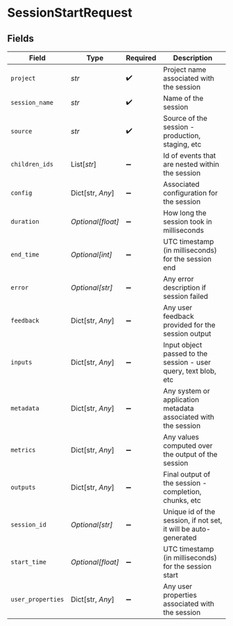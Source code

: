 # SessionStartRequest


## Fields

| Field                                                           | Type                                                            | Required                                                        | Description                                                     |
| --------------------------------------------------------------- | --------------------------------------------------------------- | --------------------------------------------------------------- | --------------------------------------------------------------- |
| `project`                                                       | *str*                                                           | :heavy_check_mark:                                              | Project name associated with the session                        |
| `session_name`                                                  | *str*                                                           | :heavy_check_mark:                                              | Name of the session                                             |
| `source`                                                        | *str*                                                           | :heavy_check_mark:                                              | Source of the session - production, staging, etc                |
| `children_ids`                                                  | List[*str*]                                                     | :heavy_minus_sign:                                              | Id of events that are nested within the session                 |
| `config`                                                        | Dict[str, *Any*]                                                | :heavy_minus_sign:                                              | Associated configuration for the session                        |
| `duration`                                                      | *Optional[float]*                                               | :heavy_minus_sign:                                              | How long the session took in milliseconds                       |
| `end_time`                                                      | *Optional[int]*                                                 | :heavy_minus_sign:                                              | UTC timestamp (in milliseconds) for the session end             |
| `error`                                                         | *Optional[str]*                                                 | :heavy_minus_sign:                                              | Any error description if session failed                         |
| `feedback`                                                      | Dict[str, *Any*]                                                | :heavy_minus_sign:                                              | Any user feedback provided for the session output               |
| `inputs`                                                        | Dict[str, *Any*]                                                | :heavy_minus_sign:                                              | Input object passed to the session - user query, text blob, etc |
| `metadata`                                                      | Dict[str, *Any*]                                                | :heavy_minus_sign:                                              | Any system or application metadata associated with the session  |
| `metrics`                                                       | Dict[str, *Any*]                                                | :heavy_minus_sign:                                              | Any values computed over the output of the session              |
| `outputs`                                                       | Dict[str, *Any*]                                                | :heavy_minus_sign:                                              | Final output of the session - completion, chunks, etc           |
| `session_id`                                                    | *Optional[str]*                                                 | :heavy_minus_sign:                                              | Unique id of the session, if not set, it will be auto-generated |
| `start_time`                                                    | *Optional[float]*                                               | :heavy_minus_sign:                                              | UTC timestamp (in milliseconds) for the session start           |
| `user_properties`                                               | Dict[str, *Any*]                                                | :heavy_minus_sign:                                              | Any user properties associated with the session                 |